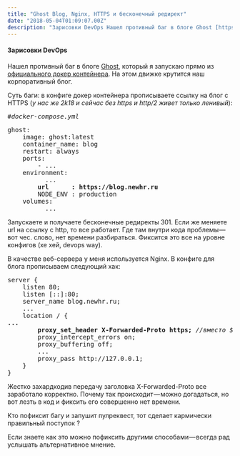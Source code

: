 ```yaml
---
title: "Ghost Blog, Nginx, HTTPS и бесконечный редирект"
date: "2018-05-04T01:09:07.00Z"
description: "Зарисовки DevOps Нашел противный баг в блоге Ghost [https://ghost.org/ru/], который я запускаю прямо из официального докер конте"
---
```


<h4>Зарисовки DevOps</h4>
<p>Нашел противный баг в блоге <a href="https://ghost.org/ru/" target="_blank" rel="noopener noreferrer">Ghost</a>, который я запускаю прямо из <a href="https://hub.docker.com/_/ghost/" target="_blank" rel="noopener noreferrer">официального докер контейнера</a>. На этом движке крутится наш корпоративный блог.</p>
<p>Суть баги: в конфиге докер контейнера прописываете ссылку на блог с HTTPS (<em>у нас же 2k18 и сейчас без https и http/2 живет только ленивый</em>):</p>
<pre><em>#docker-compose.yml</em></pre>
<pre>ghost:<br>    image: ghost:latest<br>    container_name: blog<br>    restart: always<br><em>    </em>ports:<br>        - ...<br>    environment:<br>          ...<br><strong>        url      : https://blog.newhr.ru</strong><br>        NODE_ENV : production<br>    volumes:<br>          ...</pre>
<p>Запускаете и получаете бесконечные редиректы 301. Если же меняете url на ссылку с http, то все работает. Где там внутри кода проблемы — вот чес. слово, нет времени разбираться. Фиксится это все на уровне конфигов (хе хей, devops way).</p>
<p>В качестве веб-сервера у меня используется Nginx. В конфиге для блога прописываем следующий хак:</p>
<pre>server {<br>    listen 80;<br>    listen [::]:80;<br>    server_name blog.newhr.ru;<br>    ...<br>    location / {<br><strong>...<br>        proxy_set_header X-Forwarded-Proto https; </strong><em>//вместо</em><strong><em> </em></strong><em>$scheme</em><strong><br></strong>        proxy_intercept_errors on;<br>        proxy_buffering off;<br>        ...<br>        proxy_pass http://127.0.0.1;<br>    }<br>}</pre>
<p>Жестко захардкодив передачу заголовка X-Forwarded-Proto все заработало корректно. Почему так происходит — можно догадаться, но вот лезть в код и фиксить его совершенно нет времени.</p>
<p>Кто пофиксит багу и запушит пулреквест, тот сделает кармически правильный поступок ?</p>
<p>Если знаете как это можно пофиксить другими способами — всегда рад услышать альтернативное мнение.</p>


